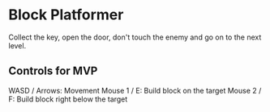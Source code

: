 # Block Platformer

Collect the key, open the door, don't touch the enemy and go on to the next level.

## Controls for MVP

WASD / Arrows: Movement
Mouse 1 / E: Build block on the target
Mouse 2 / F: Build block right below the target
